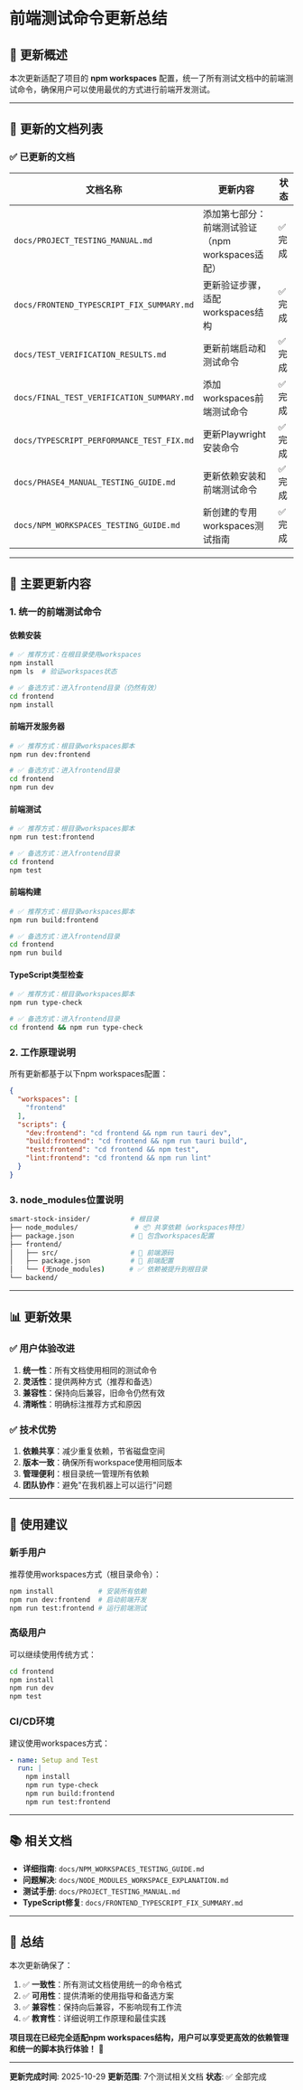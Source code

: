 # 前端测试命令更新总结

## 📝 更新概述

本次更新适配了项目的 **npm workspaces** 配置，统一了所有测试文档中的前端测试命令，确保用户可以使用最优的方式进行前端开发测试。

---

## 🔧 更新的文档列表

### ✅ 已更新的文档

| 文档名称 | 更新内容 | 状态 |
|---------|---------|------|
| `docs/PROJECT_TESTING_MANUAL.md` | 添加第七部分：前端测试验证（npm workspaces适配） | ✅ 完成 |
| `docs/FRONTEND_TYPESCRIPT_FIX_SUMMARY.md` | 更新验证步骤，适配workspaces结构 | ✅ 完成 |
| `docs/TEST_VERIFICATION_RESULTS.md` | 更新前端启动和测试命令 | ✅ 完成 |
| `docs/FINAL_TEST_VERIFICATION_SUMMARY.md` | 添加workspaces前端测试命令 | ✅ 完成 |
| `docs/TYPESCRIPT_PERFORMANCE_TEST_FIX.md` | 更新Playwright安装命令 | ✅ 完成 |
| `docs/PHASE4_MANUAL_TESTING_GUIDE.md` | 更新依赖安装和前端测试命令 | ✅ 完成 |
| `docs/NPM_WORKSPACES_TESTING_GUIDE.md` | 新创建的专用workspaces测试指南 | ✅ 完成 |

---

## 🎯 主要更新内容

### 1. 统一的前端测试命令

#### 依赖安装
```bash
# ✅ 推荐方式：在根目录使用workspaces
npm install
npm ls  # 验证workspaces状态

# ✅ 备选方式：进入frontend目录（仍然有效）
cd frontend
npm install
```

#### 前端开发服务器
```bash
# ✅ 推荐方式：根目录workspaces脚本
npm run dev:frontend

# ✅ 备选方式：进入frontend目录
cd frontend
npm run dev
```

#### 前端测试
```bash
# ✅ 推荐方式：根目录workspaces脚本
npm run test:frontend

# ✅ 备选方式：进入frontend目录
cd frontend
npm test
```

#### 前端构建
```bash
# ✅ 推荐方式：根目录workspaces脚本
npm run build:frontend

# ✅ 备选方式：进入frontend目录
cd frontend
npm run build
```

#### TypeScript类型检查
```bash
# ✅ 推荐方式：根目录workspaces脚本
npm run type-check

# ✅ 备选方式：进入frontend目录
cd frontend && npm run type-check
```

### 2. 工作原理说明

所有更新都基于以下npm workspaces配置：

```json
{
  "workspaces": [
    "frontend"
  ],
  "scripts": {
    "dev:frontend": "cd frontend && npm run tauri dev",
    "build:frontend": "cd frontend && npm run tauri build",
    "test:frontend": "cd frontend && npm test",
    "lint:frontend": "cd frontend && npm run lint"
  }
}
```

### 3. node_modules位置说明

```bash
smart-stock-insider/          # 根目录
├── node_modules/              # 📦 共享依赖（workspaces特性）
├── package.json              # 📄 包含workspaces配置
├── frontend/
│   ├── src/                  # 📁 前端源码
│   ├── package.json          # 📄 前端配置
│   └── (无node_modules)      # ✅ 依赖被提升到根目录
└── backend/
```

---

## 📊 更新效果

### ✅ 用户体验改进

1. **统一性**：所有文档使用相同的测试命令
2. **灵活性**：提供两种方式（推荐和备选）
3. **兼容性**：保持向后兼容，旧命令仍然有效
4. **清晰性**：明确标注推荐方式和原因

### ✅ 技术优势

1. **依赖共享**：减少重复依赖，节省磁盘空间
2. **版本一致**：确保所有workspace使用相同版本
3. **管理便利**：根目录统一管理所有依赖
4. **团队协作**：避免"在我机器上可以运行"问题

---

## 🚀 使用建议

### 新手用户
推荐使用workspaces方式（根目录命令）：
```bash
npm install           # 安装所有依赖
npm run dev:frontend  # 启动前端开发
npm run test:frontend # 运行前端测试
```

### 高级用户
可以继续使用传统方式：
```bash
cd frontend
npm install
npm run dev
npm test
```

### CI/CD环境
建议使用workspaces方式：
```yaml
- name: Setup and Test
  run: |
    npm install
    npm run type-check
    npm run build:frontend
    npm run test:frontend
```

---

## 📚 相关文档

- **详细指南**: `docs/NPM_WORKSPACES_TESTING_GUIDE.md`
- **问题解决**: `docs/NODE_MODULES_WORKSPACE_EXPLANATION.md`
- **测试手册**: `docs/PROJECT_TESTING_MANUAL.md`
- **TypeScript修复**: `docs/FRONTEND_TYPESCRIPT_FIX_SUMMARY.md`

---

## 🎉 总结

本次更新确保了：

1. ✅ **一致性**：所有测试文档使用统一的命令格式
2. ✅ **可用性**：提供清晰的使用指导和备选方案
3. ✅ **兼容性**：保持向后兼容，不影响现有工作流
4. ✅ **教育性**：详细说明工作原理和最佳实践

**项目现在已经完全适配npm workspaces结构，用户可以享受更高效的依赖管理和统一的脚本执行体验！** 🎉

---

**更新完成时间**: 2025-10-29
**更新范围**: 7个测试相关文档
**状态**: ✅ 全部完成